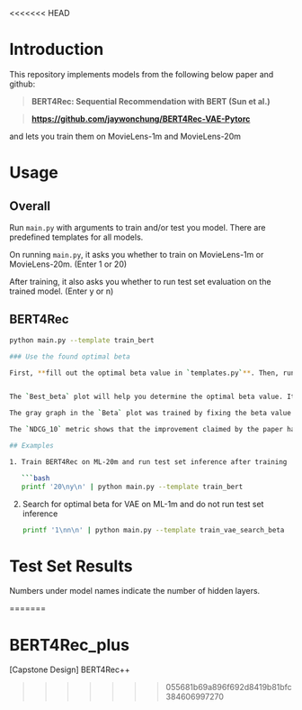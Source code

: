 <<<<<<< HEAD
# Introduction

This repository implements models from the following below paper and github:

> **BERT4Rec: Sequential Recommendation with BERT (Sun et al.)**  

> **https://github.com/jaywonchung/BERT4Rec-VAE-Pytorc**

and lets you train them on MovieLens-1m and MovieLens-20m

# Usage

## Overall

Run `main.py` with arguments to train and/or test you model. There are predefined templates for all models.

On running `main.py`, it asks you whether to train on MovieLens-1m or MovieLens-20m. (Enter 1 or 20)

After training, it also asks you whether to run test set evaluation on the trained model. (Enter y or n)

## BERT4Rec

```bash
python main.py --template train_bert

### Use the found optimal beta

First, **fill out the optimal beta value in `templates.py`**. Then, run the following.


The `Best_beta` plot will help you determine the optimal beta value. It can be seen that the optimal beta value is 0.285.

The gray graph in the `Beta` plot was trained by fixing the beta value to 0.285.

The `NDCG_10` metric shows that the improvement claimed by the paper has been reproduced.

## Examples

1. Train BERT4Rec on ML-20m and run test set inference after training

   ```bash
   printf '20\ny\n' | python main.py --template train_bert
   ```

2. Search for optimal beta for VAE on ML-1m and do not run test set inference

   ```bash
   printf '1\nn\n' | python main.py --template train_vae_search_beta
   ```
  
# Test Set Results

Numbers under model names indicate the number of hidden layers.


=======
# BERT4Rec_plus
[Capstone Design] BERT4Rec++ 
>>>>>>> 055681b69a896f692d8419b81bfc384606997270

